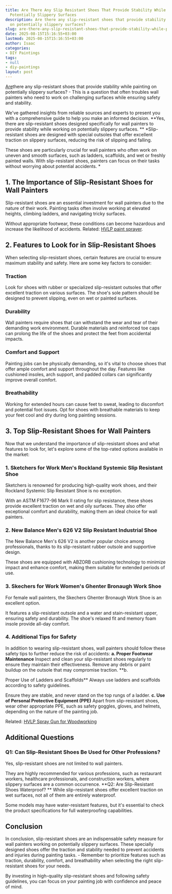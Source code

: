 ```yaml
---
title: Are There Any Slip Resistant Shoes That Provide Stability While Painting on
  Potentially Slippery Surfaces
description: Are there any slip-resistant shoes that provide stability while painting
  on potentially slippery surfaces?
slug: are-there-any-slip-resistant-shoes-that-provide-stability-while-painting-on-potentially-slippery-surfaces
date: 2025-08-15T15:16:55+03:00
lastmod: 2025-08-15T15:16:55+03:00
author: Isaac
categories:
- DIY Paintings
tags:
- null
- diy-paintings
layout: post
---
```

[Are](https://pestpolicy.com/are-bed-bug-eggs-hard-or-soft/)there any slip-resistant shoes that provide stability while painting on potentially slippery surfaces? - This is a question that often troubles wall painters who need to work on challenging surfaces while ensuring safety and stability.

We've gathered insights from reliable sources and experts to present you with a comprehensive guide to help you make an informed decision. **Yes, there are slip-resistant shoes designed specifically for wall painters to provide stability while working on potentially slippery surfaces. ** *Slip-resistant shoes are designed with special outsoles that offer excellent traction on slippery surfaces, reducing the risk of slipping and falling.

These shoes are particularly crucial for wall painters who often work on uneven and smooth surfaces, such as ladders, scaffolds, and wet or freshly painted walls. With slip-resistant shoes, painters can focus on their tasks without worrying about potential accidents. *

##  **1. The Importance of Slip-Resistant Shoes for Wall Painters**

Slip-resistant shoes are an essential investment for wall painters due to the nature of their work. Painting tasks often involve working at elevated heights, climbing ladders, and navigating tricky surfaces.

Without appropriate footwear, these conditions can become hazardous and increase the likelihood of accidents. Related: [HVLP paint sprayer](https://pestpolicy.com/best-hvlp-paint-sprayer-for-latex-paint/).

##  **2. Features to Look for in Slip-Resistant Shoes**

When selecting slip-resistant shoes, certain features are crucial to ensure maximum stability and safety. Here are some key factors to consider:

###  **Traction**

Look for shoes with rubber or specialized slip-resistant outsoles that offer excellent traction on various surfaces. The shoe's sole pattern should be designed to prevent slipping, even on wet or painted surfaces.

###  **Durability**

Wall painters require shoes that can withstand the wear and tear of their demanding work environment. Durable materials and reinforced toe caps can prolong the life of the shoes and protect the feet from accidental impacts.

###  **Comfort and Support**

Painting jobs can be physically demanding, so it's vital to choose shoes that offer ample comfort and support throughout the day. Features like cushioned insoles, arch support, and padded collars can significantly improve overall comfort.

###  **Breathability**

Working for extended hours can cause feet to sweat, leading to discomfort and potential foot issues. Opt for shoes with breathable materials to keep your feet cool and dry during long painting sessions.

##  **3. Top Slip-Resistant Shoes for Wall Painters**

Now that we understand the importance of slip-resistant shoes and what features to look for, let's explore some of the top-rated options available in the market:

###  **1. Sketchers for Work Men's Rockland Systemic Slip Resistant Shoe**

Sketchers is renowned for producing high-quality work shoes, and their Rockland Systemic Slip Resistant Shoe is no exception.

With an ASTM F1677-96 Mark II rating for slip resistance, these shoes provide excellent traction on wet and oily surfaces. They also offer exceptional comfort and durability, making them an ideal choice for wall painters.

###  **2. New Balance Men's 626 V2 Slip Resistant Industrial Shoe**

The New Balance Men's 626 V2 is another popular choice among professionals, thanks to its slip-resistant rubber outsole and supportive design.

These shoes are equipped with ABZORB cushioning technology to minimize impact and enhance comfort, making them suitable for extended periods of use.

###  **3. Skechers for Work Women's Ghenter Bronaugh Work Shoe**

For female wall painters, the Skechers Ghenter Bronaugh Work Shoe is an excellent option.

It features a slip-resistant outsole and a water and stain-resistant upper, ensuring safety and durability. The shoe's relaxed fit and memory foam insole provide all-day comfort.

###  **4. Additional Tips for Safety**

In addition to wearing slip-resistant shoes, wall painters should follow these safety tips to further reduce the risk of accidents: **a. Proper Footwear Maintenance** Inspect and clean your slip-resistant shoes regularly to ensure they maintain their effectiveness. Remove any debris or paint buildup on the outsole that may compromise traction. **b.

Proper Use of Ladders and Scaffolds** Always use ladders and scaffolds according to safety guidelines.

Ensure they are stable, and never stand on the top rungs of a ladder. **c. Use of Personal Protective Equipment (PPE)** Apart from slip-resistant shoes, wear other appropriate PPE, such as safety goggles, gloves, and helmets, depending on the nature of the painting job.

Related: [HVLP Spray Gun for Woodworking](https://pestpolicy.com/best-hvlp-spray-gun-for-woodworking/)

##  **Additional Questions**

###  **Q1: Can Slip-Resistant Shoes Be Used for Other Professions?**

Yes, slip-resistant shoes are not limited to wall painters.

They are highly recommended for various professions, such as restaurant workers, healthcare professionals, and construction workers, where slippery surfaces are a common occurrence. **Q2: Are Slip-Resistant Shoes Waterproof? ** While slip-resistant shoes offer excellent traction on wet surfaces, not all of them are entirely waterproof.

Some models may have water-resistant features, but it's essential to check the product specifications for full waterproofing capabilities.

##  **Conclusion**

In conclusion, slip-resistant shoes are an indispensable safety measure for wall painters working on potentially slippery surfaces. These specially designed shoes offer the traction and stability needed to prevent accidents and injuries during painting tasks. - Remember to prioritize features such as traction, durability, comfort, and breathability when selecting the right slip-resistant shoes for your needs.

By investing in high-quality slip-resistant shoes and following safety guidelines, you can focus on your painting job with confidence and peace of mind.
